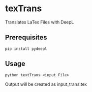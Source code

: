 # texTrans
Translates LaTex Files with DeepL

Prerequisites
------------

    pip install pydeepl
    
Usage
------------

    python textTrans <input File>
Output will be created as input_trans.tex
    
    
